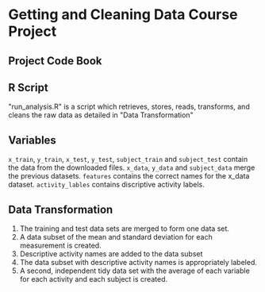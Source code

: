 # Getting and Cleaning Data Course Project

## Project Code Book

## R Script
"run_analysis.R" is a script which retrieves, stores, reads, transforms, and cleans the raw data as detailed in "Data Transformation"

## Variables
```x_train```, ```y_train```, ```x_test```, ```y_test```, ```subject_train``` and ```subject_test``` contain the data from the downloaded files.
```x_data```, ```y_data``` and ```subject_data``` merge the previous datasets.
```features``` contains the correct names for the x_data dataset.
```activity_lables``` contains discriptive activity labels.

## Data Transformation
1. The training and test data sets are merged to form one data set.
2. A data subset of the mean and standard deviation for each measurement is created.
3. Descriptive activity names are added to the data subset
4. The data subset with descriptive activity names is appropriately labeled.
5. A second, independent tidy data set with the average of each variable for each activity and each subject is created.
